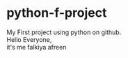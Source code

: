 # python-f-project
My First project using python on github.
<br>
Hello Everyone,
<br>
it's me falkiya afreen
